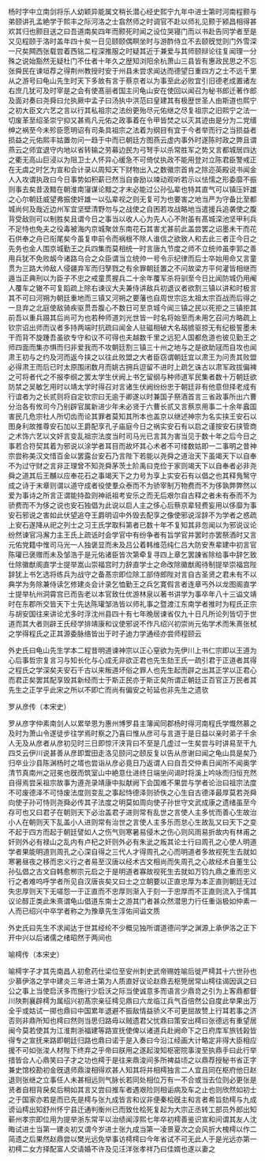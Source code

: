 <!-- { "loadSidebar": true } -->
杨时字中立南剑将乐人幼颖异能属文稍长潜心经史熙宁九年中进士第时河南程颢与弟颐讲孔孟絶学于熙丰之际河洛之士翕然师之时调官不赴以师礼见颢于颍昌相得甚欢其归也颢目送之曰吾道南矣四年而颢死时闻之设位哭寝门而以书赴告同学者至是又见程颐于洛时盖年四十矣一日见颐颐偶瞑坐时与游酢侍立不去颐旣觉则门外雪深一尺矣闗西张载尝着西铭二程深推服之时疑其近于兼爱与其师颐辩论往复闻理一分殊之说始豁然无疑杜门不仕者十年久之歴知浏阳余杭萧山三县皆有惠政民思之不忘张舜民在谏垣荐之得荆州教授时安于州县未尝求闻达而德望日重四方之士不远千里从之游号曰龟山先生时天下多故有言于蔡京者以为事至此必败宜引旧德老成置诸左右庶几犹可及时宰是之会有使髙丽者国主问龟山安在使回以闻召为秘书郎迁著作郎及面对奏曰尧舜曰允执厥中孟子曰汤执中洪范曰皇建其有极歴世圣人由斯道也熙宁之初大臣文六艺之言以行其私祖宗之法纷更殆尽元佑继之尽复祖宗之旧熙宁之法一切废革至绍圣崇宁抑又甚焉凡元佑之政事着在令甲皆焚之以灭其迹由是分为二党缙绅之祸至今未殄臣愿明诏有司条具祖宗之法着为纲目有宜于今者举而行之当损益者损益之元佑熙丰姑置勿问一趋于中而已朝廷方图燕云虚内事外时遂陈时政之弊且谓燕云之师宜退守内地以省转输之劳募边民为弓弩手以杀常胜军之势又言都城居四达之衢无高山巨浸以为阻卫士人怀异心缓急不可倚仗执政不能用登对立陈君臣警戒正在无虞之时乞为宣和会计录以周知天下财物出入之数徽宗首肯之除迩英殿说书闻金人入攻谓执政曰今日事势如积薪已然当自奋励以竦动观听若示以怯懦之形委靡不振则事去矣昔汲黯在朝淮南寖谋论黯之才未必能过公孙弘辈也特其直气可以镇压奸雄之心尔朝廷威望弗振使奸雄一以弘辈视之则无复可为也要害之地当严为守备比至都城尚何及哉近边州军宜坚壁清野勿与之战使之自困若攻战略地当遣援兵追袭使之腹背受敌则可以制胜矣且谓今日之事当以收人心为先人心不附虽有髙城深池坚甲利兵不足恃也免夫之役毒被海内京城聚敛东南花石其害尤甚前此盖尝罢之诏墨未干而花石供奉之舟已衔尾矣今虽复申前令而祸根不除人谁信之欲致人和去此三者正今日之先务也金人围京城勤王之兵四集而莫相统一时言唐九节度之师不立统帅虽李郭之善用兵犹不免败衂今诸路乌合之众臣谓当立统帅一号令示纪律而后士卒始用命又言童贯为三路大帅敌人侵疆弃军而归孥戮之有余罪朝廷置之不问故梁方平何灌皆相继而遁当正典刑以为臣子不忠之戒童贯握兵二十余年覆军杀将驯至今日比闻防城仍用阉人覆车之辙不可复蹈疏上除右谏议大夫兼侍讲敌兵初退议者欲割三镇以讲和时极言其不可曰河朔为朝廷重地而三镇又河朔之要藩也自周世宗迄太祖太宗百战而后得之一旦弃之北庭使敌骑疾驱贯吾腹心不数日可至京城今闻三镇之民以死拒之三镇拒其前吾以重兵蹑其后尚可为也若种师道刘光世皆一时名将始至而未用乞召问方略疏上钦宗诏出师而议者多持两端时抗疏曰闻金人驻磁相破大名刼掳驱掠无有纪极誓墨未干而背不旋踵吾虽欲专守和议不可得也夫越数千里之远犯人国都危道也彼见勤王之师四面而集亦惧而归非爱我而不攻朝廷割三镇三十州之地与之是欲助冦而自攻也闻肃王初与之约及河而返今挟之以往此败盟之大者臣窃谓朝廷宜以肃王为问责其败盟必得肃王而后已时太原围闭数月而姚古拥兵逗留不进时上疏乞诛古以肃军政拔偏裨之可将者代之不报李纲之罢太学生伏阙上书乞留纲与种师道军民集者数十万朝廷欲防禁之吴敏乞用时以靖太学时得召对言诸生伏阙纷纷忠于朝廷非有他意但择老成有行谊者为之长贰则将自定钦宗曰无逾于卿遂以时兼国子祭酒首言三省政事所出六曹分治各有攸司今乃别辟官属新进少年未必贤于六曹长贰又言蔡京用事二十余年蠧国害民几危宗社人所切齿而论其罪者莫知其所本也盖京以继述神宗为名实挟王安石以图身利故推尊安石加以王爵配享孔子庙庭今日之祸实安石有以启之谨按安石挟管商之术饰六艺以文奸言变乱祖宗法度当时司马光已言其为害当见于数十年之后今日之事若合符契其着为邪说以涂学者耳目而故坏其心术者不可缕数姑即一二事明之昔神宗尝称美汉文惜百金以罢露台安石乃言陛下若能以尧舜之道治天下虽竭天下以自奉不为过守财之言非正理曾不知尧舜茅茨土阶禹曰克俭于家则竭天下以自奉者必非尧舜之道其后王黼以应奉花石之事竭天下之力号为享上实安石有以倡之也其释鳬鹥守成之诗于末章则谓以道守成者役使羣众泰而不为骄宰制万物费而不为侈孰弊弊然以爱为事诗之所言正谓能持盈则神祇祖考安乐之而无后艰尔自古释之者未有泰而不为骄费而不为侈之说也安石独倡为此说以启人主之侈心后蔡京辈轻费妄用以侈靡为事安石邪说之害如此伏望追夺王爵明诏中外毁去配享之像使邪说淫辞不为学者之惑疏上安石遂降从祀之列士之习王氏学取科第者已数十年不复知其非忽闻以为邪说议论纷然谏官冯澥力主王氏上疏诋时会学官中有纷争者有旨学官并罢时亦罢祭酒时又言元佑党籍中惟司马光一人独褒显而未及吕公着韩维范纯仁吕大防安焘辈建中初言官陈瓘已褒赠而未及邹浩于是元佑诸臣皆次第牵复寻四上章乞罢諌省除给事中辞乞致仕除徽猷阁直学士提举嵩山崇福宫时力辞直学士之命改除徽猷阁待制提举崇福宫陛辞犹上书乞选将练兵为战守之备髙宗即位除工部侍郎陛对言自古圣贤之君未有不以典学为务除兼侍读乞修建炎会计录乞恤勤王之兵乞寛假言者连章丐外以龙图阁直学士提举杭州洞霄宫已而告老以本官致仕优游林泉以著书讲学为事卒年八十三谥文靖时在东郡所交皆天下士先达陈瓘邹浩皆以师礼事之暨渡江东南学者推时为程氏正宗与胡安国往来讲论尤多时浮沈州县四十有七年晚居谏省仅九十日凡所论列皆切于世道而其大者则辟王氏经学排靖康和议使邪说不作凡绍兴初崇尚元佑学术而朱熹张栻之学得程氏之正其源委脉络皆出于时子迪力学通经亦尝师程颐云

外史氏曰龟山先生学本二程昔明道谏神宗以正心窒欲为先伊川上书仁宗即以王道为心后事哲宗复言习与知长化与心成无非欲正君也先生劾王氏一疏引君于正道者其得之程氏之学深矣夫安石千古以来叛道坏俗之罪人也先生起而辟之出其正学以正君心而君正矣罢其配享毁其新经而士于斯正民亦于斯正矣所谓正朝廷正百官正万民者其先生之正学乎此宋之所以不即亡而尚有偏安之茍延也非先生之遗欤

罗从彦传（本宋史）

罗从彦字仲素南剑人以累举恩为惠州博罗县主簿闻同郡杨时得河南程氏学慨然慕之及时为萧山令遂徒步往学焉时察之乃喜曰惟从彦可与言道于是日益以亲时弟子千余人无及从彦者从彦初见时三日即惊汗浃背曰不至是几虚过一生矣尝与时讲易至干九四爻云伊川说甚善从彦即鬻田走洛见颐问之颐反复以告从彦谢曰闻之龟山具是矣乃归卒业沙县陈渊杨时之壻也尝诣从彦必竟日乃返谓人曰自吾交仲素日闻所不闻奥学清节真南州之冠冕也旣而筑室山中絶意仕进终日端坐间谒时将溪上吟咏而归恒充然自得焉尝采祖宗故事为遵尧录靖康中拟献阙下会国难不果尝与学者论治曰祖宗法度不可废德泽不可恃废法度则变乱之事起恃德泽则骄佚之心生自古德泽最厚莫若尧舜向使子孙可恃则尧舜必传其子法度之明莫如周向使子孙世守文武成康之遗绪虽至今存可也又曰君子在朝则天下必治盖君子进则常有乱世之言使人主多忧而善心生故治小人在朝则天下乱盖小人进则常有治世之言使人主多乐而怠心生故乱又曰天下之变不起于四方而起于朝廷譬如人之伤气则寒暑易侵木之伤心则风雨易折故内有林甫之奸则外必有禄山之乱内有卢杞之奸则外必有朱泚之叛其论士行曰周孔之心使人明道学者果能明道则周孔之心深自得之三代人才得周孔之心而明道者多故视死生去就如寒暑昼夜之移而忠义行之者易至汉唐以经术古文相尚而失周孔之心故经术自董生公孙弘倡之古文自韩愈栁宗元启之于是明道者寡故视死生去就如万钧九鼎之重而忠义行之者难呜呼学者所见自汉唐丧矣又曰士之立朝要以正直忠厚为本正直则朝廷无过失忠厚则天下无嗟怨一于正直而不忠厚则渐入于刻一于忠厚而不正直则流入于懦其议论醇正类此朱熹谓龟山倡道东南士之游其门者甚众然潜思力行任重诣极如仲素一人而已绍兴中卒学者称之为豫章先生淳佑间谥文质

外史氏曰先生不求闻达于世其经纶不少概见独所谓道德问学之渊源上承伊洛之正下开中兴以后诸儒之绪昭然于两间也

喻樗传（本宋史）

喻樗字子才其先南昌人初愈药仕梁位至安州刺史武帝赐姓喻后徙严樗其十六世孙也少慕伊洛之学中建炎三年进士第为人质直好议论赵鼎去枢筦居常山樗往谒因讽之曰公之事上当使启沃多而施行少启沃之际当使诚意多而语言少鼎竒之引为上客鼎都督川陜荆襄辟樗为属绍兴初髙宗亲征樗见鼎曰六龙临江兵气百倍然公自度此举果出万全乎或姑试一掷也鼎曰中国累年退避不振敌情益骄义不可更屈故赞上行耳若事之济否则非鼎所知也樗曰然则当思归路毋以贼遗君父忧鼎曰策安出樗曰张德远有重望居闽今莫若使其为江淮荆浙福建等路宣抚使俾以诸道兵赴阙命下之日府库军旅钱榖皆得专之宣抚来路即朝廷归路也鼎曰诺于是入奏曰今沿江经画大计略定非得大臣相应援不可如张浚人材陛下终弃之乎帝曰朕用之遂起浚知枢密院事浚至执鼎手曰此行举措皆合人心鼎笑曰子才之功也樗于是往来鼎浚间多所裨益顷之以鼎荐授秘书省正字兼史馆校勘初金旣退师鼎浚相得欢甚人知其将并相樗独言二人宜且同在枢府他日赵退则张继之立事任人未甚相远则气脉长若同处相位万有一不合或当去位则必更张是贤者自相背戾矣后稍如其言又尝曰推车者遇艰险则相诟病及车之止也则欣然如初士之于国家亦若是而已先是樗与张九成皆言和议非便秦桧旣主和言者希旨劾樗与九成谤讪樗出知舒州怀宁县迁通判衡州已而致仕桧死复起为大宗正丞转工部员外郎出知蕲州孝宗即位用为提举浙东常平以治绩闻淳熙七年卒初樗善鉴识宣和间谓其友人沈晦试进士当第一建炎初又谓今岁进士张九成当第一凌景夏次之会风折大槐樗以作二简遗之后果然赵鼎尝以樊光远免举事访樗樗曰今年省试不可无此人于是光远亦第一初樗二女方择配富人交请婚不许及见汪洋张孝祥乃曰佳婿也遂以妻之


